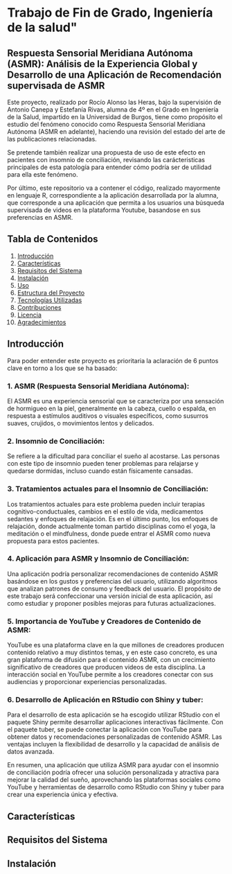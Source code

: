 # Trabajo de Fin de Grado, Ingeniería de la salud"
## Respuesta Sensorial Meridiana Autónoma (ASMR): Análisis de la Experiencia Global y Desarrollo de una Aplicación de Recomendación supervisada de ASMR

Este proyecto, realizado por Rocío Alonso las Heras, bajo la supervisión de Antonio Canepa y Estefanía Rivas, alumna de 4º en el Grado en Ingeniería de la Salud, impartido en la Universidad de Burgos, tiene como propósito el estudio del fenómeno conocido como Respuesta Sensorial Meridiana Autónoma (ASMR en adelante), haciendo una revisión del estado del arte de las publicaciones relacionadas. 

Se pretende también realizar una propuesta de uso de este efecto en pacientes con insomnio de conciliación, revisando las carácteristicas principales de esta patología para entender cómo podría ser de utilidad para ella este fenómeno.

Por último, este repositorio va a contener el código, realizado mayormente en lenguaje R, correspondiente a la aplicación desarrollada por la alumna, que corresponde a una aplicación que permita a los usuarios una búsqueda supervisada de videos en la plataforma Youtube, basandose en sus preferencias en ASMR.

## Tabla de Contenidos

1. [Introducción](#introducción)
2. [Características](#características)
3. [Requisitos del Sistema](#requisitos-del-sistema)
4. [Instalación](#instalación)
5. [Uso](#uso)
6. [Estructura del Proyecto](#estructura-del-proyecto)
7. [Tecnologías Utilizadas](#tecnologías-utilizadas)
8. [Contribuciones](#contribuciones)
9. [Licencia](#licencia)
10. [Agradecimientos](#agradecimientos)

## Introducción
Para poder entender este proyecto es prioritaria la aclaración de 6 puntos clave en torno a los que se ha basado:

### 1. ASMR (Respuesta Sensorial Meridiana Autónoma):

El ASMR es una experiencia sensorial que se caracteriza por una sensación de hormigueo en la piel, generalmente en la cabeza, cuello o espalda, en respuesta a estímulos auditivos o visuales específicos, como susurros suaves, crujidos, o movimientos lentos y delicados.

### 2. Insomnio de Conciliación:

Se refiere a la dificultad para conciliar el sueño al acostarse. Las personas con este tipo de insomnio pueden tener problemas para relajarse y quedarse dormidas, incluso cuando están físicamente cansadas.

### 3. Tratamientos actuales para el Insomnio de Conciliación:

Los tratamientos actuales para este problema pueden incluir terapias cognitivo-conductuales, cambios en el estilo de vida, medicamentos sedantes y enfoques de relajación. Es en el último punto, los enfoques de relajación, donde actualmente toman partido disciplinas como el yoga, la meditación o el mindfulness, donde puede entrar el ASMR como nueva propuesta para estos pacientes.

### 4. Aplicación para ASMR y Insomnio de Conciliación:

Una aplicación podría personalizar recomendaciones de contenido ASMR basándose en los gustos y preferencias del usuario, utilizando algoritmos que analizan patrones de consumo y feedback del usuario. El propósito de este trabajo será confeccionar una versión inicial de esta aplicación, así como estudiar y proponer posibles mejoras para futuras actualizaciones.

### 5. Importancia de YouTube y Creadores de Contenido de ASMR:

YouTube es una plataforma clave en la que millones de creadores producen contenido relativo a muy distintos temas, y en este caso concreto, es una gran plataforma de difusión para el contenido ASMR, con un crecimiento significativo de creadores que producen videos de esta disciplina. La interacción social en YouTube permite a los creadores conectar con sus audiencias y proporcionar experiencias personalizadas.

### 6. Desarrollo de Aplicación en RStudio con Shiny y tuber:

Para el desarrollo de esta aplicación se ha escogido utilizar RStudio con el paquete Shiny permite desarrollar aplicaciones interactivas fácilmente. Con el paquete tuber, se puede conectar la aplicación con YouTube para obtener datos y recomendaciones personalizadas de contenido ASMR. Las ventajas incluyen la flexibilidad de desarrollo y la capacidad de análisis de datos avanzada.


En resumen, una aplicación que utiliza ASMR para ayudar con el insomnio de conciliación podría ofrecer una solución personalizada y atractiva para mejorar la calidad del sueño, aprovechando las plataformas sociales como YouTube y herramientas de desarrollo como RStudio con Shiny y tuber para crear una experiencia única y efectiva.

## Características


## Requisitos del Sistema



## Instalación


